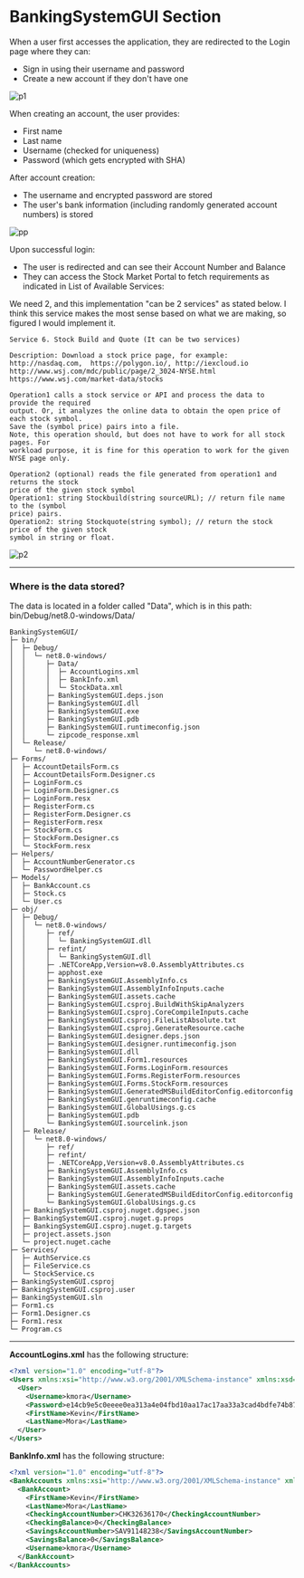 # BankingSystemGUI Section

When a user first accesses the application, they are redirected to the Login page where they can:
- Sign in using their username and password
- Create a new account if they don't have one

![p1](https://github.com/user-attachments/assets/1a1202f6-4ed6-4333-8134-8c35c28fec81)

When creating an account, the user provides:
- First name
- Last name
- Username (checked for uniqueness)
- Password (which gets encrypted with SHA)

After account creation:
- The username and encrypted password are stored
- The user's bank information (including randomly generated account numbers) is stored

![pp](https://github.com/user-attachments/assets/200672c0-53ca-43dd-81b1-41bf06fe8e10)

Upon successful login:
- The user is redirected and can see their Account Number and Balance
- They can access the Stock Market Portal to fetch requirements as indicated in List of Available Services:

We need 2, and this implementation "can be 2 services" as stated below. I think this service makes the most sense based on what we are making, so figured I would implement it.
```
Service 6. Stock Build and Quote (It can be two services)

Description: Download a stock price page, for example:  
http://nasdaq.com,  https://polygon.io/, http://iexcloud.io  
http://www.wsj.com/mdc/public/page/2_3024-NYSE.html 
https://www.wsj.com/market-data/stocks

Operation1 calls a stock service or API and process the data to provide the required 
output. Or, it analyzes the online data to obtain the open price of each stock symbol. 
Save the (symbol price) pairs into a file.  
Note, this operation should, but does not have to work for all stock pages. For 
workload purpose, it is fine for this operation to work for the given NYSE page only.

Operation2 (optional) reads the file generated from operation1 and returns the stock 
price of the given stock symbol 
Operation1: string Stockbuild(string sourceURL); // return file name to the (symbol 
price) pairs.  
Operation2: string Stockquote(string symbol); // return the stock price of the given stock 
symbol in string or float.
```

![p2](https://github.com/user-attachments/assets/513bd3c7-b020-4284-b647-552a53d728e9)

---

### Where is the data stored?

The data is located in a folder called "Data", which is in this path: bin/Debug/net8.0-windows/Data/

```
BankingSystemGUI/
├─ bin/
│  ├─ Debug/
│  │  └─ net8.0-windows/
│  │     ├─ Data/
│  │     │  ├─ AccountLogins.xml
│  │     │  ├─ BankInfo.xml
│  │     │  └─ StockData.xml
│  │     ├─ BankingSystemGUI.deps.json
│  │     ├─ BankingSystemGUI.dll
│  │     ├─ BankingSystemGUI.exe
│  │     ├─ BankingSystemGUI.pdb
│  │     ├─ BankingSystemGUI.runtimeconfig.json
│  │     └─ zipcode_response.xml
│  └─ Release/
│     └─ net8.0-windows/
├─ Forms/
│  ├─ AccountDetailsForm.cs
│  ├─ AccountDetailsForm.Designer.cs
│  ├─ LoginForm.cs
│  ├─ LoginForm.Designer.cs
│  ├─ LoginForm.resx
│  ├─ RegisterForm.cs
│  ├─ RegisterForm.Designer.cs
│  ├─ RegisterForm.resx
│  ├─ StockForm.cs
│  ├─ StockForm.Designer.cs
│  └─ StockForm.resx
├─ Helpers/
│  ├─ AccountNumberGenerator.cs
│  └─ PasswordHelper.cs
├─ Models/
│  ├─ BankAccount.cs
│  ├─ Stock.cs
│  └─ User.cs
├─ obj/
│  ├─ Debug/
│  │  └─ net8.0-windows/
│  │     ├─ ref/
│  │     │  └─ BankingSystemGUI.dll
│  │     ├─ refint/
│  │     │  └─ BankingSystemGUI.dll
│  │     ├─ .NETCoreApp,Version=v8.0.AssemblyAttributes.cs
│  │     ├─ apphost.exe
│  │     ├─ BankingSystemGUI.AssemblyInfo.cs
│  │     ├─ BankingSystemGUI.AssemblyInfoInputs.cache
│  │     ├─ BankingSystemGUI.assets.cache
│  │     ├─ BankingSystemGUI.csproj.BuildWithSkipAnalyzers
│  │     ├─ BankingSystemGUI.csproj.CoreCompileInputs.cache
│  │     ├─ BankingSystemGUI.csproj.FileListAbsolute.txt
│  │     ├─ BankingSystemGUI.csproj.GenerateResource.cache
│  │     ├─ BankingSystemGUI.designer.deps.json
│  │     ├─ BankingSystemGUI.designer.runtimeconfig.json
│  │     ├─ BankingSystemGUI.dll
│  │     ├─ BankingSystemGUI.Form1.resources
│  │     ├─ BankingSystemGUI.Forms.LoginForm.resources
│  │     ├─ BankingSystemGUI.Forms.RegisterForm.resources
│  │     ├─ BankingSystemGUI.Forms.StockForm.resources
│  │     ├─ BankingSystemGUI.GeneratedMSBuildEditorConfig.editorconfig
│  │     ├─ BankingSystemGUI.genruntimeconfig.cache
│  │     ├─ BankingSystemGUI.GlobalUsings.g.cs
│  │     ├─ BankingSystemGUI.pdb
│  │     └─ BankingSystemGUI.sourcelink.json
│  ├─ Release/
│  │  └─ net8.0-windows/
│  │     ├─ ref/
│  │     ├─ refint/
│  │     ├─ .NETCoreApp,Version=v8.0.AssemblyAttributes.cs
│  │     ├─ BankingSystemGUI.AssemblyInfo.cs
│  │     ├─ BankingSystemGUI.AssemblyInfoInputs.cache
│  │     ├─ BankingSystemGUI.assets.cache
│  │     ├─ BankingSystemGUI.GeneratedMSBuildEditorConfig.editorconfig
│  │     └─ BankingSystemGUI.GlobalUsings.g.cs
│  ├─ BankingSystemGUI.csproj.nuget.dgspec.json
│  ├─ BankingSystemGUI.csproj.nuget.g.props
│  ├─ BankingSystemGUI.csproj.nuget.g.targets
│  ├─ project.assets.json
│  └─ project.nuget.cache
├─ Services/
│  ├─ AuthService.cs
│  ├─ FileService.cs
│  └─ StockService.cs
├─ BankingSystemGUI.csproj
├─ BankingSystemGUI.csproj.user
├─ BankingSystemGUI.sln
├─ Form1.cs
├─ Form1.Designer.cs
├─ Form1.resx
└─ Program.cs
```

---

<b>AccountLogins.xml</b> has the following structure:

```xml
<?xml version="1.0" encoding="utf-8"?>
<Users xmlns:xsi="http://www.w3.org/2001/XMLSchema-instance" xmlns:xsd="http://www.w3.org/2001/XMLSchema">
  <User>
    <Username>kmora</Username>
    <Password>e14cb9e5c0eeee0ea313a4e04fbd10aa17ac17aa33a3cad4bdfe74b87ca18ef8</Password>
    <FirstName>Kevin</FirstName>
    <LastName>Mora</LastName>
  </User>
</Users>
```

<b>BankInfo.xml</b> has the following structure:

```xml
<?xml version="1.0" encoding="utf-8"?>
<BankAccounts xmlns:xsi="http://www.w3.org/2001/XMLSchema-instance" xmlns:xsd="http://www.w3.org/2001/XMLSchema">
  <BankAccount>
    <FirstName>Kevin</FirstName>
    <LastName>Mora</LastName>
    <CheckingAccountNumber>CHK32636170</CheckingAccountNumber>
    <CheckingBalance>0</CheckingBalance>
    <SavingsAccountNumber>SAV91148238</SavingsAccountNumber>
    <SavingsBalance>0</SavingsBalance>
    <Username>kmora</Username>
  </BankAccount>
</BankAccounts>
```
